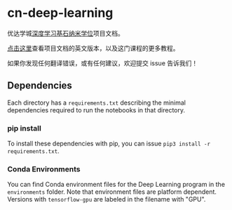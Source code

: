 # cn-deep-learning

优达学城[深度学习基石纳米学位](https://cn.udacity.com/course/deep-learning-nanodegree-foundation--nd101/)项目文档。

[点击这里](https://github.com/udacity/deep-learning)查看项目文档的英文版本，以及这门课程的更多教程。

如果你发现任何翻译错误，或有任何建议，欢迎提交 issue 告诉我们！





## Dependencies

Each directory has a `requirements.txt` describing the minimal dependencies required to run the notebooks in that directory.

### pip install

To install these dependencies with pip, you can issue `pip3 install -r requirements.txt`.

### Conda Environments

You can find Conda environment files for the Deep Learning program in the `environments` folder. Note that environment files are platform dependent. Versions with `tensorflow-gpu` are labeled in the filename with "GPU".
